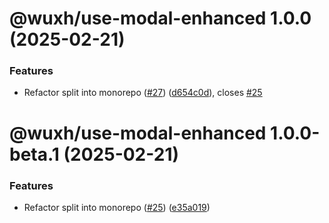 # @wuxh/use-modal-enhanced 1.0.0 (2025-02-21)

### Features

- Refactor split into monorepo ([#27](https://github.com/Wxh16144/easy-antd-modal/issues/27)) ([d654c0d](https://github.com/Wxh16144/easy-antd-modal/commit/d654c0d96a285dffb36285375e1062549319d090)), closes [#25](https://github.com/Wxh16144/easy-antd-modal/issues/25)

# @wuxh/use-modal-enhanced 1.0.0-beta.1 (2025-02-21)

### Features

- Refactor split into monorepo ([#25](https://github.com/Wxh16144/easy-antd-modal/issues/25)) ([e35a019](https://github.com/Wxh16144/easy-antd-modal/commit/e35a0194fce6e7863cffe9afab115869a5ceaea6))
